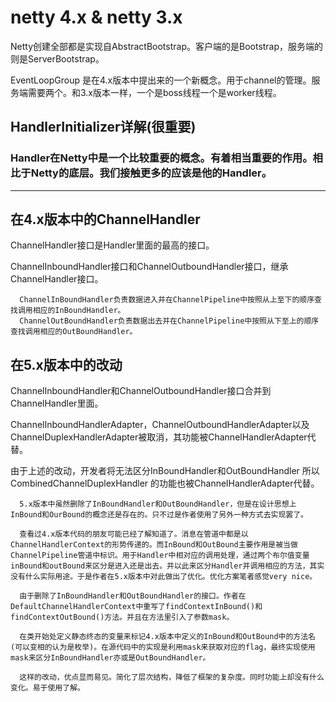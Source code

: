 # netty 4.x & netty 3.x

Netty创建全部都是实现自AbstractBootstrap。客户端的是Bootstrap，服务端的则是ServerBootstrap。

EventLoopGroup 是在4.x版本中提出来的一个新概念。用于channel的管理。服务端需要两个。和3.x版本一样，一个是boss线程一个是worker线程。

## HandlerInitializer详解(很重要)

###  Handler在Netty中是一个比较重要的概念。有着相当重要的作用。相比于Netty的底层。我们接触更多的应该是他的Handler。

----------------------------------------------------------

## 在4.x版本中的ChannelHandler

 ChannelHandler接口是Handler里面的最高的接口。

 ChannelInboundHandler接口和ChannelOutboundHandler接口，继承ChannelHandler接口。
 
      ChannelInBoundHandler负责数据进入并在ChannelPipeline中按照从上至下的顺序查找调用相应的InBoundHandler。
      ChannelOutBoundHandler负责数据出去并在ChannelPipeline中按照从下至上的顺序查找调用相应的OutBoundHandler。

## 在5.x版本中的改动

  ChannelInboundHandler和ChannelOutboundHandler接口合并到ChannelHandler里面。
  
  ChannelInboundHandlerAdapter，ChannelOutboundHandlerAdapter以及ChannelDuplexHandlerAdapter被取消，其功能被ChannelHandlerAdapter代替。
  
  由于上述的改动，开发者将无法区分InBoundHandler和OutBoundHandler 所以CombinedChannelDuplexHandler 的功能也被ChannelHandlerAdapter代替。
  
      5.x版本中虽然删除了InBoundHandler和OutBoundHandler，但是在设计思想上InBound和OurBound的概念还是存在的。只不过是作者使用了另外一种方式去实现罢了。
      
      查看过4.x版本代码的朋友可能已经了解知道了。消息在管道中都是以ChannelHandlerContext的形势传递的。而InBound和OutBound主要作用是被当做ChannelPipeline管道中标识。用于Handler中相对应的调用处理，通过两个布尔值变量inBound和outBound来区分是进入还是出去。并以此来区分Handler并调用相应的方法，其实没有什么实际用途。于是作者在5.x版本中对此做出了优化。优化方案笔者感觉very nice。
      
      由于删除了InBoundHandler和OutBoundHandler的接口。作者在DefaultChannelHandlerContext中重写了findContextInBound()和findContextOutBound()方法。并且在方法里引入了参数mask。
      
      在类开始处定义静态终态的变量来标记4.x版本中定义的InBound和OutBound中的方法名(可以变相的认为是枚举)。在源代码中的实现是利用mask来获取对应的flag，最终实现使用mask来区分InBoundHandler亦或是OutBoundHandler。
      
      这样的改动，优点显而易见。简化了层次结构，降低了框架的复杂度。同时功能上却没有什么变化。易于使用了解。
      


